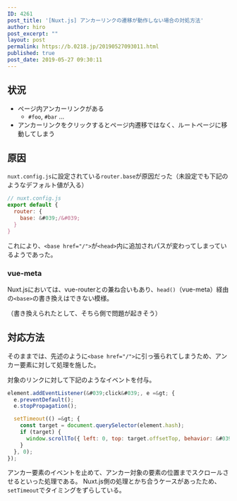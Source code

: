 ```yaml
---
ID: 4261
post_title: '[Nuxt.js] アンカーリンクの遷移が動作しない場合の対処方法'
author: hiro
post_excerpt: ""
layout: post
permalink: https://b.0218.jp/20190527093011.html
published: true
post_date: 2019-05-27 09:30:11
---
```

## 状況
- ページ内アンカーリンクがある
	- `#foo`, `#bar` …
- アンカーリンクをクリックするとページ内遷移ではなく、ルートページに移動してしまう

## 原因
`nuxt.config.js`に設定されている`router.base`が原因だった（未設定でも下記のようなデフォルト値が入る）

```js
// nuxt.config.js
export default {
  router: {
    base: &#039;/&#039;
  }
}
```

これにより、`<base href="/">`が`<head>`内に追加されパスが変わってしまっているようであった。

### vue-meta

Nuxt.jsにおいては、vue-routerとの兼ね合いもあり、`head()`（vue-meta）経由の`<base>`の書き換えはできない模様。

（書き換えられたとして、そちら側で問題が起きそう）

## 対応方法
そのままでは、先述のように`<base href="/">`に引っ張られてしまうため、アンカー要素に対して処理を施した。

対象のリンクに対して下記のようなイベントを付与。
```js
element.addEventListener(&#039;click&#039;, e =&gt; {
  e.preventDefault();
  e.stopPropagation();

  setTimeout(() =&gt; {
    const target = document.querySelector(element.hash);
    if (target) {
      window.scrollTo({ left: 0, top: target.offsetTop, behavior: &#039;smooth&#039; });
    }
  }, 0);
});
```

アンカー要素のイベントを止めて、アンカー対象の要素の位置までスクロールさせるといった処理である。
Nuxt.js側の処理とかち合うケースがあったため、`setTimeout`でタイミングをずらしている。